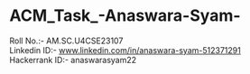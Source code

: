 # ACM_Task_-Anaswara-Syam-
Roll No.:- AM.SC.U4CSE23107\
Linkedin ID:- www.linkedin.com/in/anaswara-syam-512371291 \
Hackerrank ID:- anaswarasyam22
